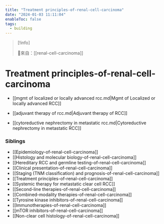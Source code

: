 ```yaml
---
title: "Treatment principles-of-renal-cell-carcinoma"
date: "2024-01-03 11:11:04"
enableToc: false
tags:
  - building
---
```


> [!info]
>
> 🌱來自：[[renal-cell-carcinoma]]

# Treatment principles-of-renal-cell-carcinoma

- [[mgmt of localized or locally advanced rcc.md|Mgmt of Localized or locally advanced RCC]]


- [[adjuvant therapy of rcc.md|Adjuvant therapy of RCC]]
- [[cytoreductive nephrectomy in metastatic rcc.md|Cytoreductive nephrectomy in metastatic RCC]]

### Siblings

- [[Epidemiology-of-renal-cell-carcinoma]]
- [[Histology and molecular biology-of-renal-cell-carcinoma]]
- [[Hereditary RCC and germline testing-of-renal-cell-carcinoma]]
- [[Clinical presentation-of-renal-cell-carcinoma]]
- [[Staging (TNM classification) and prognosis-of-renal-cell-carcinoma]]
- [[Treatment principles-of-renal-cell-carcinoma]]
- [[Systemic therapy for metastatic clear cell RCC]]
- [[Second-line therapies-of-renal-cell-carcinoma]]
- [[Combined-modality therapies-of-renal-cell-carcinoma]]
- [[Tyrosine kinase inhibitors-of-renal-cell-carcinoma]]
- [[Immunotherapies-of-renal-cell-carcinoma]]
- [[mTOR inhibitors-of-renal-cell-carcinoma]]
- [[Non-clear cell histology-of-renal-cell-carcinoma]]
